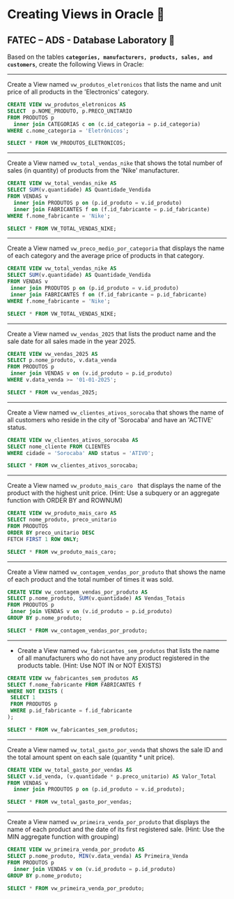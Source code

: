 # Creating Views in Oracle 🔨
## FATEC – ADS - Database Laboratory 🎲

Based on the tables **``categories, manufacturers, products, sales, and customers``**, create the following Views in Oracle:

---
  Create a View named ``vw_produtos_eletronicos`` that lists the name and unit price of all products in the 'Electronics' category.
  ```sql
CREATE VIEW vw_produtos_eletronicos AS
SELECT  p.NOME_PRODUTO, p.PRECO_UNITARIO
FROM PRODUTOS p
    inner join CATEGORIAS c on (c.id_categoria = p.id_categoria)
WHERE c.nome_categoria = 'Eletrônicos';

SELECT * FROM VW_PRODUTOS_ELETRONICOS;

  ```
---

  Create a View named ``vw_total_vendas_nike`` that shows the total number of sales (in quantity) of products from the 'Nike' manufacturer.
  ```sql
 CREATE VIEW vw_total_vendas_nike AS
SELECT SUM(v.quantidade) AS Quantidade_Vendida
FROM VENDAS v 
    inner join PRODUTOS p on (p.id_produto = v.id_produto)
    inner join FABRICANTES f on (f.id_fabricante = p.id_fabricante)
WHERE f.nome_fabricante = 'Nike';

SELECT * FROM VW_TOTAL_VENDAS_NIKE;
  ```
  ---
  
  Create a View named ``vw_preco_medio_por_categoria`` that displays the name of each category and the average price of products in that category.
   ```sql
  CREATE VIEW vw_total_vendas_nike AS
SELECT SUM(v.quantidade) AS Quantidade_Vendida
FROM VENDAS v 
    inner join PRODUTOS p on (p.id_produto = v.id_produto)
    inner join FABRICANTES f on (f.id_fabricante = p.id_fabricante)
WHERE f.nome_fabricante = 'Nike';

SELECT * FROM VW_TOTAL_VENDAS_NIKE;
  ```
  ---
  Create a View named ``vw_vendas_2025`` that lists the product name and the sale date for all sales made in the year 2025.
   ```sql
CREATE VIEW vw_vendas_2025 AS
SELECT p.nome_produto, v.data_venda
FROM PRODUTOS p     
    inner join VENDAS v on (v.id_produto = p.id_produto)
WHERE v.data_venda >= '01-01-2025';

SELECT * FROM vw_vendas_2025;
  ```
  ---
  
  Create a View named ``vw_clientes_ativos_sorocaba`` that shows the name of all customers who reside in the city of 'Sorocaba' and have an 'ACTIVE' status.
   ```sql
  CREATE VIEW vw_clientes_ativos_sorocaba AS
SELECT nome_cliente FROM CLIENTES
WHERE cidade = 'Sorocaba' AND status = 'ATIVO';

SELECT * FROM vw_clientes_ativos_sorocaba;

  ```
  ---
  
  Create a View named ``vw_produto_mais_caro `` that displays the name of the product with the highest unit price. (Hint: Use a subquery or an aggregate function with ORDER BY and ROWNUM)
   ```sql
CREATE VIEW vw_produto_mais_caro AS 
SELECT nome_produto, preco_unitario
FROM PRODUTOS
ORDER BY preco_unitario DESC
FETCH FIRST 1 ROW ONLY;

SELECT * FROM vw_produto_mais_caro;
  ```
  ---
  
  Create a View named ``vw_contagem_vendas_por_produto`` that shows the name of each product and the total number of times it was sold.
   ```sql
CREATE VIEW vw_contagem_vendas_por_produto AS
SELECT p.nome_produto, SUM(v.quantidade) AS Vendas_Totais
FROM PRODUTOS p
    inner join VENDAS v on (v.id_produto = p.id_produto)
GROUP BY p.nome_produto;

SELECT * FROM vw_contagem_vendas_por_produto;

  ```
  ---
  - Create a View named ``vw_fabricantes_sem_produtos`` that lists the name of all manufacturers who do not have any product registered in the products table. (Hint: Use NOT IN or NOT EXISTS)
   ```sql
CREATE VIEW vw_fabricantes_sem_produtos AS
SELECT f.nome_fabricante FROM FABRICANTES f
WHERE NOT EXISTS (
    SELECT 1 
    FROM PRODUTOS p
    WHERE p.id_fabricante = f.id_fabricante
);

SELECT * FROM vw_fabricantes_sem_produtos;

  ```
  ---
  Create a View named ``vw_total_gasto_por_venda`` that shows the sale ID and the total amount spent on each sale (quantity * unit price).
  ```sql
CREATE VIEW vw_total_gasto_por_vendas AS 
SELECT v.id_venda, (v.quantidade * p.preco_unitario) AS Valor_Total
FROM VENDAS v 
    inner join PRODUTOS p on (p.id_produto = v.id_produto);

SELECT * FROM vw_total_gasto_por_vendas;

  ```
  ---

  Create a View named ``vw_primeira_venda_por_produto`` that displays the name of each product and the date of its first registered sale. (Hint: Use the MIN aggregate function with grouping)
  ```sql
CREATE VIEW vw_primeira_venda_por_produto AS
SELECT p.nome_produto, MIN(v.data_venda) AS Primeira_Venda
FROM PRODUTOS p 
    inner join VENDAS v on (v.id_produto = p.id_produto)
GROUP BY p.nome_produto;

SELECT * FROM vw_primeira_venda_por_produto;
  ```
